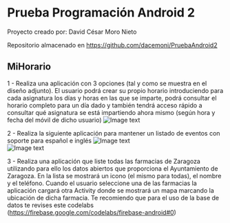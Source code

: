 # Prueba Programación Android 2

Proyecto creado por: David César Moro Nieto

Repositorio almacenado en https://github.com/dacemoni/PruebaAndroid2

## MiHorario
 1 - Realiza una aplicación con 3 opciones (tal y como se muestra en el diseño adjunto). El usuario podrá crear su propio horario introduciendo para cada asignatura los días y horas en las que se imparte, podrá consultar el horario completo para un día dado y también tendrá acceso rápido a consultar qué asignatura se está impartiendo ahora mismo (según hora y fecha del móvil de dicho usuario)
  ![Image text](https://https://github.com/dacemoni/PruebaAndroid2/tree/main/imagenes/MiHorario.PNG)
 
 2 - Realiza la siguiente aplicación para mantener un listado de eventos con soporte para español e inglés
  ![Image text](https://https://github.com/dacemoni/PruebaAndroid2/tree/main/imagenes/Eventos.PNG)  
  ![Image text](https://https://github.com/dacemoni/PruebaAndroid2/tree/main/imagenes/ListaEventos.PNG) 
 
 3 - Realiza una aplicación que liste todas las farmacias de Zaragoza utilizando para ello los datos abiertos que proporciona el Ayuntamiento de Zaragoza. En la lista se mostrará un icono (el mismo para todas), el nombre y el teléfono. Cuando el usuario seleccione una de las farmacias la aplicación cargará otra Activity donde se mostrará un mapa marcando la ubicación de dicha farmacia. Te recomiendo que para el uso de la base de datos te revises este codelabs (https://firebase.google.com/codelabs/firebase-android#0)
 
